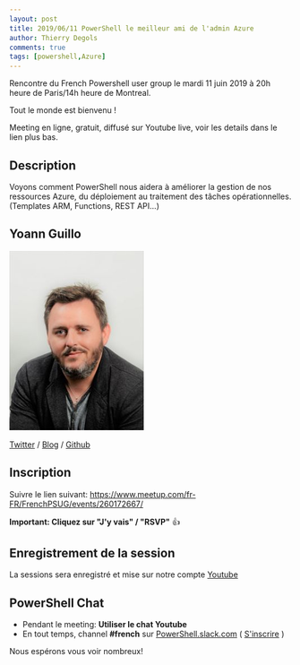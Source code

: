 ```yaml
---
layout: post
title: 2019/06/11 PowerShell le meilleur ami de l'admin Azure
author: Thierry Degols
comments: true
tags: [powershell,Azure]
---
```


Rencontre du French Powershell user group le mardi 11 juin 2019 à 20h heure de Paris/14h heure de Montreal.

Tout le monde est bienvenu !

Meeting en ligne, gratuit, diffusé sur Youtube live, voir les details dans le lien plus bas.

## Description

Voyons comment PowerShell nous aidera à améliorer la gestion de nos ressources Azure, du déploiement au traitement des tâches opérationnelles. (Templates ARM, Functions, REST API...)

## Yoann Guillo

![image-center](/images/presenters/Yoann.GUILLO.jpg)

[Twitter](@YoannGUILLO) / [Blog](http://www.geneziis.com/) / [Github](https://github.com/YoannGUILLO)

## Inscription

Suivre le lien suivant: https://www.meetup.com/fr-FR/FrenchPSUG/events/260172667/

**Important: Cliquez sur "J'y vais" / "RSVP"** 👍

## Enregistrement de la session

La sessions sera enregistré et mise sur notre compte [Youtube](https://www.youtube.com/frenchpowershellusergroup)

## PowerShell Chat

* Pendant le meeting: **Utiliser le chat Youtube**
* En tout temps, channel **#french** sur [PowerShell.slack.com](https://powershell.slack.com/Slack) ( [S'inscrire](http://slack.poshcode.org/) )

Nous espérons vous voir nombreux!
